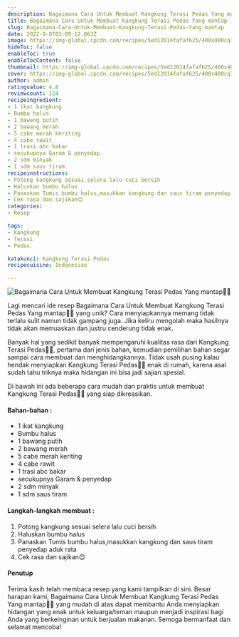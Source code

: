 ```yaml
---
description: Bagaimana Cara Untuk Membuat Kangkung Terasi Pedas Yang mantap"
title: Bagaimana Cara Untuk Membuat Kangkung Terasi Pedas Yang mantap
slug: Bagaimana-Cara-Untuk-Membuat-Kangkung-Terasi-Pedas-Yang-mantap
date: 2022-9-8T03:09:12.063Z
image: https://img-global.cpcdn.com/recipes/5ed12014fafaf625/400x400cq70/photo.jpg
hideToc: false
enableToc: true
enableTocContent: false
thumbnail: https://img-global.cpcdn.com/recipes/5ed12014fafaf625/400x400cq70/photo.jpg
cover: https://img-global.cpcdn.com/recipes/5ed12014fafaf625/400x400cq70/photo.jpg
author: admin
ratingvalue: 4.8
reviewcount: 124
recipeingredient:
- 1 ikat kangkung
- Bumbu halus
- 1 bawang putih
- 2 bawang merah
- 5 cabe merah keriting
- 4 cabe rawit
- 1 trasi abc bakar
- secukupnya Garam & penyedap
- 2 sdm minyak
- 1 sdm saus tiram
recipeinstructions:
- Potong kangkung sesuai selera lalu cuci bersih
- Haluskan bumbu halus
- Panaskan Tumis bumbu halus,masukkan kangkung dan saus tiram penyedap aduk rata
- Cek rasa dan sajikan😊
categories:
- Resep

tags:
- Kangkung
- Terasi
- Pedas

katakunci: Kangkung Terasi Pedas
recipecuisine: Indonesian

---
```


![Bagaimana Cara Untuk Membuat Kangkung Terasi Pedas Yang mantap👩‍🍳](https://img-global.cpcdn.com/recipes/5ed12014fafaf625/400x400cq70/photo.jpg)

Lagi mencari ide resep Bagaimana Cara Untuk Membuat Kangkung Terasi Pedas Yang mantap👩‍🍳 yang unik? Cara menyiapkannya memang tidak terlalu sulit namun tidak gampang juga. Jika keliru mengolah maka hasilnya tidak akan memuaskan dan justru cenderung tidak enak.

Banyak hal yang sedikit banyak mempengaruhi kualitas rasa dari Kangkung Terasi Pedas👩‍🍳, pertama dari jenis bahan, kemudian pemilihan bahan segar sampai cara membuat dan menghidangkannya. Tidak usah pusing kalau hendak menyiapkan Kangkung Terasi Pedas👩‍🍳 enak di rumah, karena asal sudah tahu triknya maka hidangan ini bisa jadi sajian spesial.

Di bawah ini ada beberapa cara mudah dan praktis untuk membuat Kangkung Terasi Pedas👩‍🍳 yang siap dikreasikan.

<!--inarticleads1-->

#### Bahan-bahan :

- 1 ikat kangkung
- Bumbu halus
- 1 bawang putih
- 2 bawang merah
- 5 cabe merah keriting
- 4 cabe rawit
- 1 trasi abc bakar
- secukupnya Garam & penyedap
- 2 sdm minyak
- 1 sdm saus tiram

<!--inarticleads2-->

#### Langkah-langkah membuat :

1. Potong kangkung sesuai selera lalu cuci bersih
1. Haluskan bumbu halus
1. Panaskan Tumis bumbu halus,masukkan kangkung dan saus tiram penyedap aduk rata
1. Cek rasa dan sajikan😊

#### Penutup

Terima kasih telah membaca resep yang kami tampilkan di sini. Besar harapan kami, Bagaimana Cara Untuk Membuat Kangkung Terasi Pedas Yang mantap👩‍🍳 yang mudah di atas dapat membantu Anda menyiapkan hidangan yang enak untuk keluarga/teman maupun menjadi inspirasi bagi Anda yang berkeinginan untuk berjualan makanan. Semoga bermanfaat dan selamat mencoba!